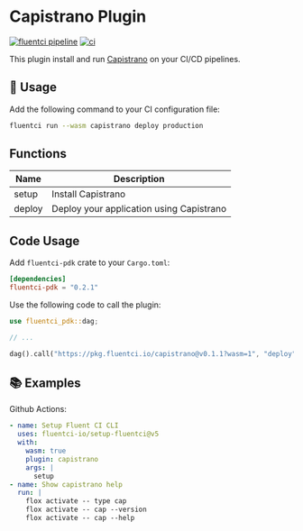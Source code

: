 # Capistrano Plugin

[![fluentci pipeline](https://shield.fluentci.io/x/capistrano)](https://pkg.fluentci.io/capistrano)
[![ci](https://github.com/fluentci-io/capistrano-plugin/actions/workflows/ci.yml/badge.svg)](https://github.com/fluentci-io/capistrano-plugin/actions/workflows/ci.yml)

This plugin install and run [Capistrano](https://capistranorb.com/) on your CI/CD pipelines.

## 🚀 Usage

Add the following command to your CI configuration file:

```bash
fluentci run --wasm capistrano deploy production
```

## Functions

| Name      | Description                                |
| --------- | ------------------------------------------ |
| setup     | Install Capistrano                         |
| deploy    | Deploy your application using Capistrano   |

## Code Usage

Add `fluentci-pdk` crate to your `Cargo.toml`:

```toml
[dependencies]
fluentci-pdk = "0.2.1"
```

Use the following code to call the plugin:

```rust
use fluentci_pdk::dag;

// ...

dag().call("https://pkg.fluentci.io/capistrano@v0.1.1?wasm=1", "deploy", vec!["production"])?;
```

## 📚 Examples

Github Actions:

```yaml
- name: Setup Fluent CI CLI
  uses: fluentci-io/setup-fluentci@v5
  with:
    wasm: true
    plugin: capistrano
    args: |
      setup
- name: Show capistrano help
  run: |
    flox activate -- type cap
    flox activate -- cap --version
    flox activate -- cap --help
```
